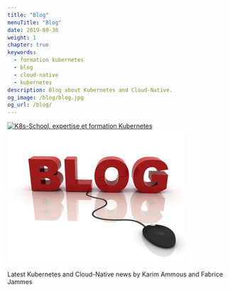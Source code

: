 ```yaml
---
title: "Blog"
menuTitle: "Blog"
date: 2019-09-30
weight: 1
chapter: true
keywords:
  - formation kubernetes
  - blog
  - cloud-native
  - kubernetes
description: Blog about Kubernetes and Cloud-Native.
og_image: /blog/blog.jpg
og_url: /blog/
---
```


[<img alt="K8s-School, expertise et formation Kubernetes" src="http://k8s-school.fr/images/logo.svg" width="600" />](https://k8s-school.fr)
![K8s-School blog](blog.jpg)

Latest Kubernetes and Cloud-Native news by Karim Ammous and Fabrice Jammes



